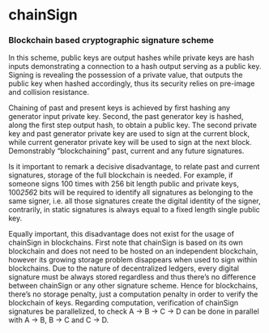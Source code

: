 # chainSign
### Blockchain based cryptographic signature scheme

In this scheme, public keys are output hashes while private keys are hash inputs demonstrating a connection to a hash output serving as a public key. Signing is revealing the possession of a private value, that outputs the public key when hashed accordingly, thus its security relies on pre-image and collision resistance.

Chaining of past and present keys is achieved by first hashing any generator input private key. Second, the past generator key is hashed, along the first step output hash, to obtain a public key. The second private key and past generator private key are used to sign at the current block, while current generator private key will be used to sign at the next block. Demonstrably “blockchaining” past, current and any future signatures.

Is it important to remark a decisive disadvantage, to relate past and current signatures, storage of the full blockchain is needed. For example, if someone signs 100 times with 256 bit length public and private keys, 100*256*2 bits will be required to identify all signatures as belonging to the same signer, i.e. all those signatures create the digital identity of the signer, contrarily, in static signatures is always equal to a fixed length single public key. 

Equally important, this disadvantage does not exist for the usage of chainSign in blockchains. First note that chainSign is based on its own blockchain and does not need to be hosted on an independent blockchain, however its growing storage problem disappears when used to sign within blockchains. Due to the nature of decentralized ledgers, every digital signature must be always stored regardless and thus there’s no difference between chainSign or any other signature scheme. Hence for blockchains, there’s no storage penalty, just a computation penalty in order to verify the blockchain of keys. Regarding computation, verification of chainSign signatures be parallelized, to check A → B → C → D can be done in parallel with A → B, B → C and C → D.
